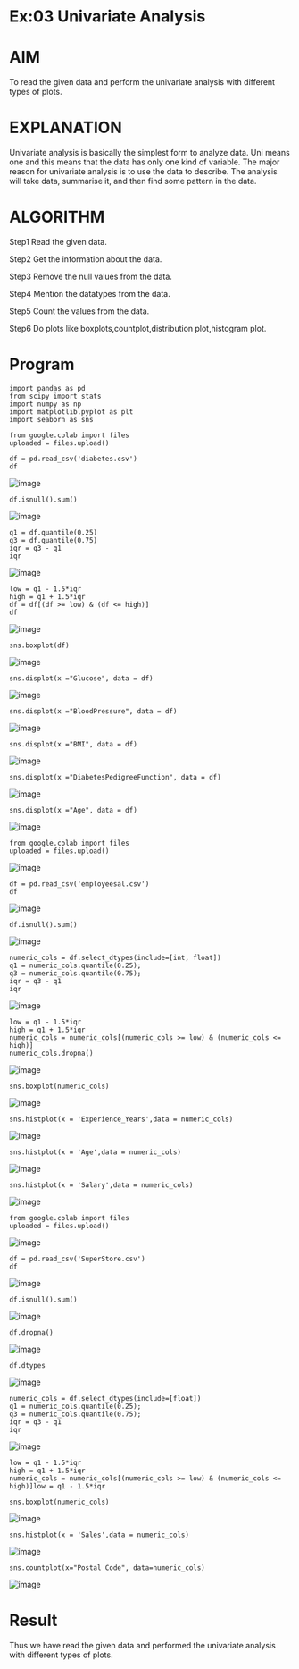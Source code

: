# Ex:03 Univariate Analysis

# AIM
To read the given data and perform the univariate analysis with different types of plots.

# EXPLANATION
Univariate analysis is basically the simplest form to analyze data. Uni means one and this means that the data has only one kind of variable. The major reason for univariate analysis is to use the data to describe. The analysis will take data, summarise it, and then find some pattern in the data.

# ALGORITHM
Step1
Read the given data.

Step2
Get the information about the data.

Step3
Remove the null values from the data.

Step4
Mention the datatypes from the data.

Step5
Count the values from the data.

Step6
Do plots like boxplots,countplot,distribution plot,histogram plot.

# Program
```
import pandas as pd
from scipy import stats
import numpy as np
import matplotlib.pyplot as plt
import seaborn as sns
```
```
from google.colab import files
uploaded = files.upload()
```
```
df = pd.read_csv('diabetes.csv')
df
```
![image](https://github.com/Poojariyaa/Ex-3/assets/127511817/a6ea260d-3b5a-439b-beb2-9e3d5dacc035)

```
df.isnull().sum()
```
![image](https://github.com/Poojariyaa/Ex-3/assets/127511817/e3d55637-10a7-43ad-9e58-0925f0e92a67)


```
q1 = df.quantile(0.25)
q3 = df.quantile(0.75)
iqr = q3 - q1
iqr
```
![image](https://github.com/Poojariyaa/Ex-3/assets/127511817/581d674e-fae1-43d4-ada6-2a188347289c)

```
low = q1 - 1.5*iqr
high = q1 + 1.5*iqr
df = df[(df >= low) & (df <= high)]
df
```
![image](https://github.com/Poojariyaa/Ex-3/assets/127511817/f35b0281-ba8c-44d0-9088-e11373999036)

```
sns.boxplot(df)
```
![image](https://github.com/Poojariyaa/Ex-3/assets/127511817/bf55926d-5ffb-4b51-93c6-519b872669c2)

```
sns.displot(x ="Glucose", data = df)
```
![image](https://github.com/Poojariyaa/Ex-3/assets/127511817/18cbea11-21f7-4c6c-9193-5d23ef4c6de4)

```
sns.displot(x ="BloodPressure", data = df)
```
![image](https://github.com/Poojariyaa/Ex-3/assets/127511817/0b1cf8e5-4486-426a-bcfb-9be46c90487b)

```
sns.displot(x ="BMI", data = df)
```
![image](https://github.com/Poojariyaa/Ex-3/assets/127511817/741ca1a7-fa6e-4c3a-9339-df26c839f440)


```
sns.displot(x ="DiabetesPedigreeFunction", data = df)
```
![image](https://github.com/Poojariyaa/Ex-3/assets/127511817/82745abc-2a74-442a-a8b2-32e9b1ca1350)

```
sns.displot(x ="Age", data = df)
```
![image](https://github.com/Poojariyaa/Ex-3/assets/127511817/2318f36d-e47a-4672-bd6e-5456d98d990b)

```
from google.colab import files
uploaded = files.upload()
```
![image](https://github.com/Poojariyaa/Ex-3/assets/127511817/d550eb46-5a04-4b08-8243-9f12f2eb30ce)

```
df = pd.read_csv('employeesal.csv')
df
```
![image](https://github.com/Poojariyaa/Ex-3/assets/127511817/51054db4-a545-413f-a210-ff102ed00236)

```
df.isnull().sum()
```
![image](https://github.com/Poojariyaa/Ex-3/assets/127511817/8348115e-443a-4b3c-b3c3-1d5e48a2bfdb)

```
numeric_cols = df.select_dtypes(include=[int, float])
q1 = numeric_cols.quantile(0.25);
q3 = numeric_cols.quantile(0.75);
iqr = q3 - q1
iqr
```
![image](https://github.com/Poojariyaa/Ex-3/assets/127511817/2e033507-b1b5-43de-85a2-7abd5fbd5799)

```
low = q1 - 1.5*iqr
high = q1 + 1.5*iqr
numeric_cols = numeric_cols[(numeric_cols >= low) & (numeric_cols <= high)]
numeric_cols.dropna()
```
![image](https://github.com/Poojariyaa/Ex-3/assets/127511817/a45ab7fa-606e-4e0d-8907-08d8e4c62836)

```
sns.boxplot(numeric_cols)
```
![image](https://github.com/Poojariyaa/Ex-3/assets/127511817/4d524d86-3c79-437c-8261-b65b7c00e2bc)

```
sns.histplot(x = 'Experience_Years',data = numeric_cols)
```
![image](https://github.com/Poojariyaa/Ex-3/assets/127511817/62e54e82-b483-4d3a-8c72-968fe275da82)

```
sns.histplot(x = 'Age',data = numeric_cols)
```
![image](https://github.com/Poojariyaa/Ex-3/assets/127511817/848c29f9-6709-4ef9-a2ea-fe6834ae284c)

```
sns.histplot(x = 'Salary',data = numeric_cols)
```
![image](https://github.com/Poojariyaa/Ex-3/assets/127511817/94ba43c7-b559-4429-8ce8-64bd5ef629f8)

```
from google.colab import files
uploaded = files.upload()
```
![image](https://github.com/Poojariyaa/Ex-3/assets/127511817/7398f533-74d8-4b2e-a476-46a77430fd71)

```
df = pd.read_csv('SuperStore.csv')
df
```
![image](https://github.com/Poojariyaa/Ex-3/assets/127511817/ec8c3286-4921-4953-baae-82fa7ac592e4)

```
df.isnull().sum()
```
![image](https://github.com/Poojariyaa/Ex-3/assets/127511817/814e6dc3-f30f-411a-9c4c-c7f1ea764ca0)

```
df.dropna()
```
![image](https://github.com/Poojariyaa/Ex-3/assets/127511817/fdfe2e7b-a35f-4056-ae1e-dd77813d795e)

```
df.dtypes
```
![image](https://github.com/Poojariyaa/Ex-3/assets/127511817/ef588fdb-621b-4563-a6d3-cac3570b1485)

```
numeric_cols = df.select_dtypes(include=[float])
q1 = numeric_cols.quantile(0.25);
q3 = numeric_cols.quantile(0.75);
iqr = q3 - q1
iqr
```
![image](https://github.com/Poojariyaa/Ex-3/assets/127511817/45f95291-9b5f-416b-bb86-61f4c071a345)

```
low = q1 - 1.5*iqr
high = q1 + 1.5*iqr
numeric_cols = numeric_cols[(numeric_cols >= low) & (numeric_cols <= high)]low = q1 - 1.5*iqr
```
```
sns.boxplot(numeric_cols)
```
![image](https://github.com/Poojariyaa/Ex-3/assets/127511817/a9038bd1-cefa-4e4a-97ba-e0fa2c557ae5)

```
sns.histplot(x = 'Sales',data = numeric_cols)
```
![image](https://github.com/Poojariyaa/Ex-3/assets/127511817/8ee72968-3466-47a9-9d32-113d3e4c0a88)

```
sns.countplot(x="Postal Code", data=numeric_cols)
```
![image](https://github.com/Poojariyaa/Ex-3/assets/127511817/a588d377-0cd3-4b74-a676-e85e3bf9dc16)

# Result
Thus we have read the given data and performed the univariate analysis with different types of plots.
